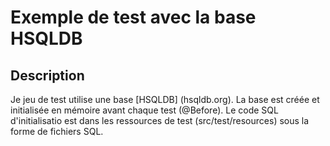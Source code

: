 # Exemple de test avec la base HSQLDB

## Description

Je jeu de test utilise une base [HSQLDB] (hsqldb.org). La base est créée et initialisée
en mémoire avant chaque test (@Before). Le code SQL d'initialisatio est dans les
ressources de test (src/test/resources) sous la forme de fichiers SQL.

